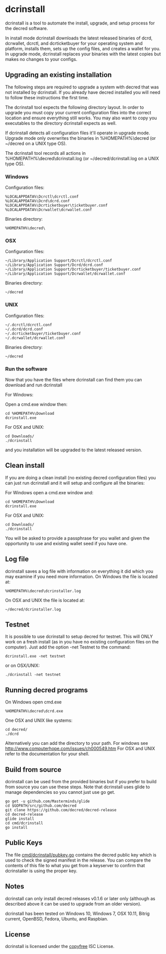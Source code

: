 # dcrinstall

dcrinstall is a tool to automate the install, upgrade, and setup
process for the decred software.

In install mode dcrinstall downloads the latest released binaries of
dcrd, dcrwallet, dcrctl, and dcrticketbuyer for your operating system
and platform, installs them, sets up the config files, and creates a
wallet for you.  In upgrade mode, dcrinstall replaces your binaries
with the latest copies but makes no changes to your configs.

## Upgrading an existing installation

The following steps are required to upgrade a system with decred that
was not installed by dcrinstall.  If you already have decred installed
you will need to follow these instructions the first time.

The dcrinstall tool expects the following directory layout.  In order
to upgrade you must copy your current configuration files into the
correct location and ensure everything still works.  You may also want
to copy you executables to the directory dcrinstall expects as well.

If dcrinstall detects all configuration files it'll operate in upgrade
mode.  Upgrade mode only overwrites the binaries in %HOMEPATH%\decred (or
~/decred on a UNIX type OS).

The dcrinstall tool records all actions in %HOMEPATH%\decred\dcrinstall.log
(or ~/decred/dcrinstall.log on a UNIX type OS).

### Windows

Configuration files:
```
%LOCALAPPDATA%\Dcrctl\dcrctl.conf
%LOCALAPPDATA%\Dcrd\dcrd.conf
%LOCALAPPDATA%\Dcrticketbuyer\ticketbuyer.conf
%LOCALAPPDATA%\Dcrwallet\dcrwallet.conf
```

Binaries directory:
```
%HOMEPATH%\decred\
```

### OSX

Configuration files:
```
~/Library/Application Support/Dcrctl/dcrctl.conf
~/Library/Application Support/Dcrd/dcrd.conf
~/Library/Application Support/Dcrticketbuyer/ticketbuyer.conf
~/Library/Application Support/Dcrwallet/dcrwallet.conf
```

Binaries directory:
```
~/decred
```

### UNIX

Configuration files:
```
~/.dcrctl/dcrctl.conf
~/.dcrd/dcrd.conf
~/.dcrticketbuyer/ticketbuyer.conf
~/.dcrwallet/dcrwallet.conf
```

Binaries directory:
```
~/decred
```

### Run the software

Now that you have the files where dcrinstall can find them you can
download and run dcrinstall

For Windows:

Open a cmd.exe window then:

```
cd %HOMEPATH%\Download
dcrinstall.exe
```

For OSX and UNIX:

```
cd Downloads/
./dcrinstall
```

and you installation will be upgraded to the latest released version.

## Clean install

If you are doing a clean install (no existing decred configuration
files) you can just run dcrinstall and it will setup and configure all
the binaries:

For Windows open a cmd.exe window and:
```
cd %HOMEPATH%\Download
dcrinstall.exe
```

For OSX and UNIX:

```
cd Downloads/
./dcrinstall
```

You will be asked to provide a passphrase for you wallet and given the
opportunity to use and existing wallet seed if you have one.

## Log file

dcrinstall saves a log file with information on everything it did
which you may examine if you need more information.  On Windows the
file is located at:

```
%HOMEPATH%\decred\dcrinstaller.log
```

On OSX and UNIX the file is located at:

```
~/decred/dcrinstaller.log
```

## Testnet

It is possible to use dcrinstall to setup decred for testnet.  This
will ONLY work on a fresh install (as in you have no existing
configuration files on the computer).  Just add the option -net
Testnet to the command:


```
dcrinstall.exe -net testnet
```

or on OSX/UNIX:

```
./dcrinstall -net testnet
```

## Running decred programs

On Windows open cmd.exe

```
%HOMEPATH%\decred\dcrd.exe
```

One OSX and UNIX like systems:

```
cd decred/
./dcrd
```

Alternatively you can add the directory to your path.  For windows see
http://www.computerhope.com/issues/ch000549.htm  For OSX and UNIX
refer to the documentation for your shell.

## Build from source

dcrinstall can be used from the provided binaries but if you prefer to
build from source you can use these steps.  Note that dcrinstall uses
glide to manage dependencies so you cannot just use go get.

```
go get -u github.com/Masterminds/glide
cd $GOPATH/src/github.com/decred
git clone https://github.com/decred/decred-release
cd decred-release
glide install
cd cmd/dcrinstall
go install
```

## Public Keys

The file
[cmd/dcrinstall/pubkey.go](https://github.com/decred/decred-release/blob/master/cmd/dcrinstall/pubkey.go)
contains the decred public key which is used to check the signed
manifest in the release.  You can compare the contents of this file to
what you get from a keyserver to confirm that dcrinstaller is using
the proper key.

## Notes

dcrinstall can only install decred releases v0.1.6 or later only
(although as described above it can be used to upgrade from an older
version).

dcrinstall has been tested on Windows 10, Windows 7, OSX 10.11, Bitrig current,
OpenBSD, Fedora, Ubuntu, and Raspbian.

## License

dcrinstall is licensed under the [copyfree](http://copyfree.org) ISC
License.

